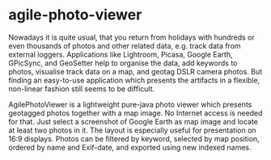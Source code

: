 # agile-photo-viewer #

Nowadays it is quite usual, that you return from holidays with hundreds or even thousands of photos and other related data, e.g. track data from external loggers. Applications like Lightroom, Picasa, Google Earth, GPicSync, and GeoSetter help to organise the data, add keywords to photos, visualise track data on a map, and geotag DSLR camera photos. But finding an easy-to-use application which presents the artifacts in a flexible, non-linear fashion still seems to be difficult.

AgilePhotoViewer is a lightweight pure-java photo viewer which presents geotagged photos together with a map image. No Internet access is needed for that. Just select a screenshot of Google Earth as map image and locate at least two photos in it. The layout is especially useful for presentation on 16:9 displays. Photos can be filtered by keyword, selected by map position, ordered by name and Exif-date, and exported using new indexed names.
  
